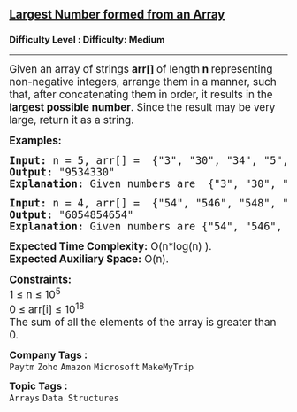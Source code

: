<h2><a href="https://www.geeksforgeeks.org/problems/largest-number-formed-from-an-array1117/1?page=1&status=unsolved&sprint=a663236c31453b969852f9ea22507634&sortBy=submissions">Largest Number formed from an Array</a></h2><h3>Difficulty Level : Difficulty: Medium</h3><hr><div class="problems_problem_content__Xm_eO"><p><span style="font-size: 14pt;">Given an array of strings <strong>arr[] </strong>of length<strong> n </strong>representing non-negative integers, arrange them in a manner, such that, after concatenating them in order, it results in the <strong>largest possible number</strong>. Since the result may be very large, return it as a string.</span></p>
<p><span style="font-size: 14pt;"><strong>Examples:</strong></span></p>
<pre><span style="font-size: 14pt;"><strong>Input:</strong> n = 5, arr[] =  {"3", "30", "34", "5", "9"}
<strong>Output:</strong> "9534330"
<strong>Explanation:</strong> Given numbers are  {"3", "30", "34", "5", "9"}, the arrangement "9534330" gives the largest value.</span></pre>
<pre><span style="font-size: 14pt;"><strong>Input:</strong> n = 4, arr[] =  {"54", "546", "548", "60"}
<strong>Output:</strong> "6054854654"
<strong>Explanation:</strong> Given numbers are {"54", "546", "548", "60"}, the arrangement "6054854654" gives the largest value.</span></pre>
<p><span style="font-size: 14pt;"><strong>Expected Time Complexity:</strong> O(n*log(n) ).<br><strong>Expected Auxiliary Space:</strong> O(n).</span></p>
<p><span style="font-size: 14pt;"><strong>Constraints:</strong><br>1 ≤ n ≤ 10<sup>5</sup><br>0 ≤ arr[i] ≤ 10<sup>18</sup></span><br><span style="font-size: 14pt;">The sum of all the elements of the array is greater than 0.</span></p></div><p><span style=font-size:18px><strong>Company Tags : </strong><br><code>Paytm</code>&nbsp;<code>Zoho</code>&nbsp;<code>Amazon</code>&nbsp;<code>Microsoft</code>&nbsp;<code>MakeMyTrip</code>&nbsp;<br><p><span style=font-size:18px><strong>Topic Tags : </strong><br><code>Arrays</code>&nbsp;<code>Data Structures</code>&nbsp;